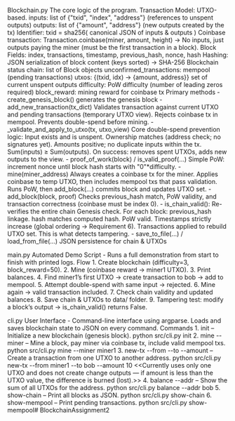 Blockchain.py
    The core logic of the program.
        Transaction
            Model: UTXO-based.
            inputs: list of {"txid", "index", "address"} (references to unspent outputs)
            outputs: list of {"amount", "address"} (new outputs created by the tx)
            Identifier: txid = sha256( canonical JSON of inputs & outputs )
            Coinbase transaction: Transaction.coinbase(miner, amount, height)
                → No inputs, just outputs paying the miner (must be the first transaction in a block).
        Block
            Fields: index, transactions, timestamp, previous_hash, nonce, hash
            Hashing: JSON serialization of block content (keys sorted) → SHA-256
        Blockchain
            status
                chain: list of Block objects
                unconfirmed_transactions: mempool (pending transactions)
                utxos: {(txid, idx) -> {amount, address}} set of current unspent outputs
                difficulty: PoW difficulty (number of leading zeros required)
                block_reward: mining reward for coinbase tx
            Primary methods
                - create_genesis_block() 
                    generates the genesis block
                - add_new_transaction(tx_dict) 
                    Validates transaction against current UTXO and pending transactions (temporary UTXO view).
                    Rejects coinbase tx in mempool. Prevents double-spend before mining.
                - _validate_and_apply_to_utxo(tx, utxo_view) Core double-spend prevention logic:
                    Input exists and is unspent.
                    Ownership matches (address check; no signatures yet).
                    Amounts positive; no duplicate inputs within the tx.
                    Sum(inputs) ≥ Sum(outputs).
                    On success: removes spent UTXOs, adds new outputs to the view.
                - proof_of_work(block) / is_valid_proof(...)
                    Simple PoW: increment nonce until block hash starts with "0"*difficulty.
                - mine(miner_address)
                    Always creates a coinbase tx for the miner.
                    Applies coinbase to temp UTXO, then includes mempool txs that pass validation.
                    Runs PoW, then add_block(...) commits block and updates UTXO set.
                - add_block(block, proof)
                    Checks previous_hash match, PoW validity, and transaction correctness (coinbase must be index 0).
                - is_chain_valid(): Re-verifies the entire chain
                    Genesis check.
                    For each block:
                        previous_hash linkage.
                        hash matches computed hash.
                        PoW valid.
                        Timestamps strictly increase (global ordering → Requirement 6).
                        Transactions applied to rebuild UTXO set.
                    This is what detects tampering.
                - save_to_file(...) / load_from_file(...)
                    JSON persistence for chain & UTXOs

main.py
    Automated Demo Script - Runs a full demonstration from start to finish with printed logs.
        Flow
        1. Create blockchain (difficulty=3, block_reward=50).
        2. Mine (coinbase reward → miner1 UTXO).
        3. Print balances.
        4. Find miner1’s first UTXO → create transaction to bob → add to mempool.
        5. Attempt double-spend with same input → rejected.
        6. Mine again → valid transaction included.
        7. Check chain validity and updated balances.
        8. Save chain & UTXOs to data/ folder.
        9. Tampering test: modify a block’s output → is_chain_valid() returns False.

cli.py
    User Interface - Command-line interface using argparse. Loads and saves blockchain state to JSON on every command.
        Commands
        1. init – Initialize a new blockchain (genesis block).
            python src/cli.py init
        2. mine --miner <addr> – Mine a block, pay miner via coinbase tx, include valid mempool txs.
            python src/cli.py mine --miner miner1
        3. new-tx --from <addr> --to <addr> --amount <amt> – Create a transaction from one UTXO to another address.
            python src/cli.py new-tx --from miner1 --to bob --amount 10
        <<Currently uses only one UTXO and does not create change outputs — if amount is less than the UTXO value, the difference is burned (lost).>>
        4. balance --addr <addr> – Show the sum of all UTXOs for the address.
            python src/cli.py balance --addr bob
        5. show-chain – Print all blocks as JSON.
            python src/cli.py show-chain
        6. show-mempool – Print pending transactions.
            python src/cli.py show-mempool#   B l o c k c h a i n A s s i g n m e n t 2  
 